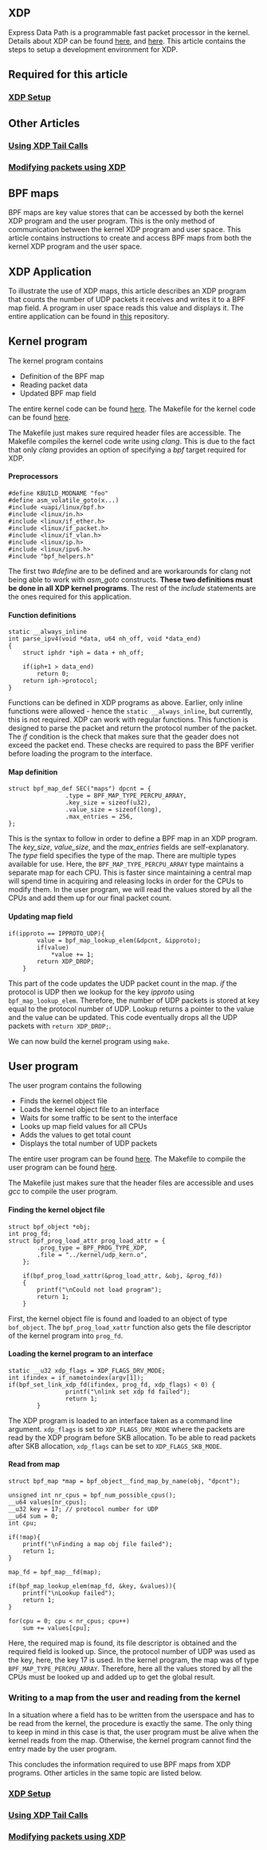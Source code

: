 ## XDP
Express Data Path is a programmable fast packet processor in the kernel. Details about XDP can be found [here](https://dl.acm.org/citation.cfm?id=3281443), and [here](https://developers.redhat.com/blog/2018/12/06/achieving-high-performance-low-latency-networking-with-xdp-part-1/). This article contains the steps to setup a development environment for XDP.

## Required for this article
### [XDP Setup](https://priyankaselvan.github.io/eXpress-Data-Path--Setup/)

## Other Articles
### [Using XDP Tail Calls]()
### [Modifying packets using XDP]()

## BPF maps
BPF maps are key value stores that can be accessed by both the kernel XDP program and the user program. This is the only method of communication between the kernel XDP program and user space. This article contains instructions to create and access BPF maps from both the kernel XDP program and the user space. 

## XDP Application
To illustrate the use of XDP maps, this article describes an XDP program that counts the number of UDP packets it receives and writes it to a BPF map field. A program in user space reads this value and displays it. The entire application can be found in [this](https://github.com/PriyankaSelvan/xdp-map-udp) repository.  

## Kernel program
The kernel program contains
- Definition of the BPF map
- Reading packet data
- Updated BPF map field

The entire kernel code can be found [here](https://github.com/PriyankaSelvan/xdp-map-udp/blob/master/kernel/udp_kern.c). 
The Makefile for the kernel code can be found [here](https://github.com/PriyankaSelvan/xdp-map-udp/blob/master/kernel/Makefile).

The Makefile just makes sure required header files are accessible. The Makefile compiles the kernel code write using _clang_. This is due to the fact that only _clang_ provides an option of specifying a _bpf_ target required for XDP. 

#### Preprocessors
```
#define KBUILD_MODNAME "foo"
#define asm_volatile_goto(x...)
#include <uapi/linux/bpf.h>
#include <linux/in.h>
#include <linux/if_ether.h>
#include <linux/if_packet.h>
#include <linux/if_vlan.h>
#include <linux/ip.h>
#include <linux/ipv6.h>
#include "bpf_helpers.h"
```
The first two _#define_ are to be defined and are workarounds for clang not being able to work with _asm_goto_ constructs. __These two definitions must be done in all XDP kernel programs__. The rest of the _include_ statements are the ones required for this application. 

#### Function definitions
```
static __always_inline
int parse_ipv4(void *data, u64 nh_off, void *data_end)
{
	struct iphdr *iph = data + nh_off;

	if(iph+1 > data_end)
		return 0;
	return iph->protocol;
}
```
Functions can be defined in XDP programs as above. Earlier, only inline functions were allowed - hence the `static __always_inline`, but currently, this is not required. XDP can work with regular functions. This function is designed to parse the packet and return the protocol number of the packet. The _if_ condition is the check that makes sure that the geader does not exceed the packet end. These checks are required to pass the BPF verifier before loading the program to the interface. 

#### Map definition
```
struct bpf_map_def SEC("maps") dpcnt = {
                .type = BPF_MAP_TYPE_PERCPU_ARRAY,
                .key_size = sizeof(u32),
                .value_size = sizeof(long),
                .max_entries = 256,
};
```
This is the syntax to follow in order to define a BPF map in an XDP program. The _key_size_, _value_size_, and the _max_entries_ fields are self-explanatory. The _type_ field specifies the type of the map. There are multiple types available for use. Here, the `BPF_MAP_TYPE_PERCPU_ARRAY` type maintains a separate map for each CPU. This is faster since maintaining a central map will spend time in acquiring and releasing locks in order for the CPUs to modify them. In the user program, we will read the values stored by all the CPUs and add them up for our final packet count. 

#### Updating map field
```
if(ipproto == IPPROTO_UDP){
		value = bpf_map_lookup_elem(&dpcnt, &ipproto);
		if(value)
			*value += 1;
		return XDP_DROP;
	}
```
This part of the code updates the UDP packet count in the map. _if_ the protocol is UDP then we lookup for the key _ipproto_ using `bpf_map_lookup_elem`. Therefore, the number of UDP packets is stored at key equal to the protocol number of UDP. Lookup returns a pointer to the value and the value can be updated. This code eventually drops all the UDP packets with `return XDP_DROP;`. 

We can now build the kernel program using `make`. 

## User program
The user program contains the following
- Finds the kernel object file
- Loads the kernel object file to an interface
- Waits for some traffic to be sent to the interface
- Looks up map field values for all CPUs
- Adds the values to get total count
- Displays the total number of UDP packets

The entire user program can be found [here](https://github.com/PriyankaSelvan/xdp-map-udp/blob/master/user/udp_usr.c).
The Makefile to compile the user program can be found [here](https://github.com/PriyankaSelvan/xdp-map-udp/blob/master/user/Makefile). 

The Makefile just makes sure that the header files are accessible and uses _gcc_ to compile the user program. 

#### Finding the kernel object file
```
struct bpf_object *obj;
int prog_fd;
struct bpf_prog_load_attr prog_load_attr = {
		.prog_type = BPF_PROG_TYPE_XDP,
		.file = "../kernel/udp_kern.o",
	};

	if(bpf_prog_load_xattr(&prog_load_attr, &obj, &prog_fd))
	{
		printf("\nCould not load program");
		return 1;
	}
```
First, the kernel object file is found and loaded to an object of type `bof_object`. The `bpf_prog_load_xattr` function also gets the file descriptor of the kernel program into `prog_fd`. 

#### Loading the kernel program to an interface
```
static __u32 xdp_flags = XDP_FLAGS_DRV_MODE;
int ifindex = if_nametoindex(argv[1]);
if(bpf_set_link_xdp_fd(ifindex, prog_fd, xdp_flags) < 0) {
                printf("\nlink set xdp fd failed");
                return 1;
        }
```
The XDP program is loaded to an interface taken as a command line argument. `xdp_flags` is set to `XDP_FLAGS_DRV_MODE` where the packets are read by the XDP program before SKB allocation. To be able to read packets after SKB allocation, `xdp_flags` can be set to `XDP_FLAGS_SKB_MODE`. 

#### Read from map
```
struct bpf_map *map = bpf_object__find_map_by_name(obj, "dpcnt");
        
unsigned int nr_cpus = bpf_num_possible_cpus();
__u64 values[nr_cpus];
__u32 key = 17; // protocol number for UDP
__u64 sum = 0;
int cpu;

if(!map){
	printf("\nFinding a map obj file failed");
	return 1;
}

map_fd = bpf_map__fd(map);

if(bpf_map_lookup_elem(map_fd, &key, &values)){
	printf("\nLookup failed");
	return 1;
}
	
for(cpu = 0; cpu < nr_cpus; cpu++)
	sum += values[cpu];
```
Here, the required map is found, its file descriptor is obtained and the required field is looked up. Since, the protocol number of UDP was used as the key, here, the key 17 is used. In the kernel program, the map was of type `BPF_MAP_TYPE_PERCPU_ARRAY`. Therefore, here all the values stored by all the CPUs must be looked up and added up to get the global result. 

### Writing to a map from the user and reading from the kernel
In a situation where a field has to be written from the userspace and has to be read from the kernel, the procedure is exactly the same. The only thing to keep in mind in this case is that, the user program must be alive when the kernel reads from the map. Otherwise, the kernel program cannot find the entry made by the user program. 

This concludes the information required to use BPF maps from XDP programs. Other articles in the same topic are listed below. 


### [XDP Setup](https://priyankaselvan.github.io/eXpress-Data-Path--Setup/)
### [Using XDP Tail Calls]()
### [Modifying packets using XDP]()

